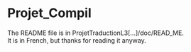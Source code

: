 # Projet_Compil
The README file is in ProjetTraductionL3[...]/doc/READ_ME.<br>
It is in French, but thanks for reading it anyway.
